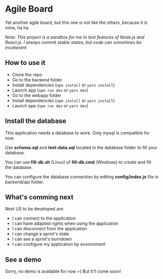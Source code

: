 # Agile Board

Yet another agile board, but this one is not like the others, because it is mine, ha ha.

_Note: This project is a sandbox for me to test features of Node.js and React.js. I always commit stable states, but code can sometimes be incoherent_

## How to use it

-   Clone the repo
-   Go to the backend folder
-   Install dependencies (`npm install` or `yarn install`)
-   Launch app (`npm run dev` or `yarn dev`)
-   Go to the webapp folder
-   Install dependencies (`npm install` or `yarn install`)
-   Launch app (`npm run dev` or `yarn dev`)

## Install the database

This application needs a database to work. Only mysql is compatible for now.

Use **schema.sql** and **test-data.sql** located in the database folder to fill your database.

You can use **fill-db.sh** (Linux) of **fill-db.cmd** (Windows) to create and fill the database.

You can configure the database connection by editing **config/index.js** file in backend/api folder.

## What's comming next

Next US to be developed are:

-   I can connect to the application
-   I can have adapted rights when using the application
-   I can disconnect from the application
-   I can change a sprint's state
-   I can see a sprint's burndown
-   I can configure my application by environment

## See a demo

Sorry, no demo is available for now =( But it'll come soon!
